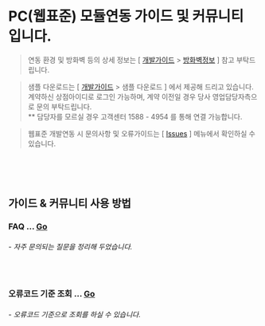 # PC(웹표준) 모듈연동 가이드 및 커뮤니티 입니다.

> 연동 환경 및 방화벽 등의 상세 정보는 [ [개발가이드](https://manual.inicis.com/stdpay) > [방화벽정보](https://manual.inicis.com/stdpay/std-info.php#firewall) ] 참고 부탁드립니다.

> 샘플 다운로드는 [ [개발가이드](https://manual.inicis.com/stdpay) > 샘플 다운로드 ] 에서 제공해 드리고 있습니다.<br>
> 계약하신 상점아이디로 로그인 가능하며, 계약 이전일 경우 당사 영업담당자측으로 문의 부탁드립니다. <br>
> ** 담당자를 모르실 경우 고객센터 1588 - 4954 를 통해 연결 가능합니다.

> 웹표준 개발연동 시 문의사항 및 오류가이드는 [ [Issues](https://github.com/ts-inicis/INIStdPay-Manual/issues) ] 메뉴에서 확인하실 수 있습니다.

<br><br><br>

## 가이드 & 커뮤니티 사용 방법

### FAQ ... [Go](https://github.com/kginicis-ts/INIStdPay-Manual/labels/FAQ)
<h6> - 자주 문의되는 질문을 정리해 두었습니다. </h6> 
<br>

### 오류코드 기준 조회 ... [Go](https://github.com/ts-inicis/INIStdPay-Manual/issues)
<h6> - 오류코드 기준으로 조회를 하실 수 있습니다. </h6> 
<br>

